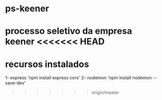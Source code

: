 # ps-keener
processo seletivo da empresa keener
<<<<<<< HEAD
=======


# recursos instalados
1- express 'npm install express cors'
2- nodemon 'npm install nodemon --save-dev'
>>>>>>> origin/master
